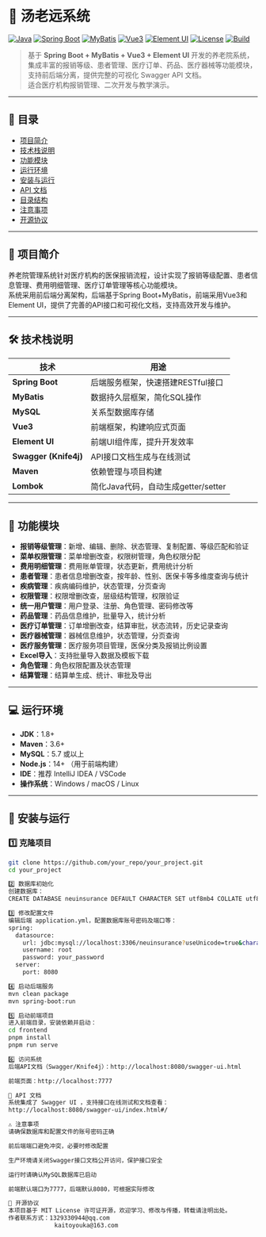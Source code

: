 # 🏥 汤老远系统

[![Java](https://img.shields.io/badge/Java-1.8+-orange.svg)]()
[![Spring Boot](https://img.shields.io/badge/SpringBoot-2.x-brightgreen.svg)]()
[![MyBatis](https://img.shields.io/badge/MyBatis-ORM-blue.svg)]()
[![Vue3](https://img.shields.io/badge/Vue-3.x-brightgreen.svg)]()
[![Element UI](https://img.shields.io/badge/Element_UI-2.x-blue.svg)]()
[![License](https://img.shields.io/badge/license-MIT-green.svg)]()
[![Build](https://img.shields.io/badge/Build-Passing-brightgreen.svg)]()

> 基于 **Spring Boot + MyBatis + Vue3 + Element UI** 开发的养老院系统，集成丰富的报销等级、患者管理、医疗订单、药品、医疗器械等功能模块，支持前后端分离，提供完整的可视化 Swagger API 文档。  
> 适合医疗机构报销管理、二次开发与教学演示。

---

## 📖 目录
- [项目简介](#-项目简介)
- [技术栈说明](#-技术栈说明)
- [功能模块](#-功能模块)
- [运行环境](#-运行环境)
- [安装与运行](#-安装与运行)
- [API 文档](#-api-文档)
- [目录结构](#-目录结构)
- [注意事项](#-注意事项)
- [开源协议](#-开源协议)

---

## 📌 项目简介
养老院管理系统针对医疗机构的医保报销流程，设计实现了报销等级配置、患者信息管理、费用明细管理、医疗订单管理等核心功能模块。  
系统采用前后端分离架构，后端基于Spring Boot+MyBatis，前端采用Vue3和Element UI，提供了完善的API接口和可视化文档，支持高效开发与维护。

---

## 🛠 技术栈说明
| 技术 | 用途 |
|------|------|
| **Spring Boot** | 后端服务框架，快速搭建RESTful接口 |
| **MyBatis** | 数据持久层框架，简化SQL操作 |
| **MySQL** | 关系型数据库存储 |
| **Vue3** | 前端框架，构建响应式页面 |
| **Element UI** | 前端UI组件库，提升开发效率 |
| **Swagger (Knife4j)** | API接口文档生成与在线测试 |
| **Maven** | 依赖管理与项目构建 |
| **Lombok** | 简化Java代码，自动生成getter/setter |

---

## 📂 功能模块
- **报销等级管理**：新增、编辑、删除、状态管理、复制配置、等级匹配和验证  
- **菜单权限管理**：菜单增删改查，权限树管理，角色权限分配  
- **费用明细管理**：费用账单管理，状态更新，费用统计分析  
- **患者管理**：患者信息增删改查，按年龄、性别、医保卡等多维度查询与统计  
- **疾病管理**：疾病编码维护，状态管理，分页查询  
- **权限管理**：权限增删改查，层级结构管理，权限验证  
- **统一用户管理**：用户登录、注册、角色管理、密码修改等  
- **药品管理**：药品信息维护，批量导入，统计分析  
- **医疗订单管理**：订单增删改查，结算审批，状态流转，历史记录查询  
- **医疗器械管理**：器械信息维护，状态管理，分页查询  
- **医疗服务管理**：医疗服务项目管理，医保分类及报销比例设置  
- **Excel导入**：支持批量导入数据及模板下载  
- **角色管理**：角色权限配置及状态管理  
- **结算管理**：结算单生成、统计、审批及导出

---

## 💻 运行环境
- **JDK**：1.8+
- **Maven**：3.6+
- **MySQL**：5.7 或以上
- **Node.js**：14+ （用于前端构建）
- **IDE**：推荐 IntelliJ IDEA / VSCode
- **操作系统**：Windows / macOS / Linux

---

## 🚀 安装与运行

### 1️⃣ 克隆项目
```bash
git clone https://github.com/your_repo/your_project.git
cd your_project

2️⃣ 数据库初始化
创建数据库：
CREATE DATABASE neuinsurance DEFAULT CHARACTER SET utf8mb4 COLLATE utf8mb4_general_ci;

3️⃣ 修改配置文件
编辑后端 application.yml，配置数据库账号密码及端口等：
spring:
  datasource:
    url: jdbc:mysql://localhost:3306/neuinsurance?useUnicode=true&characterEncoding=utf8&useSSL=false&serverTimezone=Asia/Shanghai
    username: root
    password: your_password
  server:
    port: 8080

4️⃣ 启动后端服务
mvn clean package
mvn spring-boot:run

5️⃣ 启动前端项目
进入前端目录，安装依赖并启动：
cd frontend
pnpm install
pnpm run serve

6️⃣ 访问系统
后端API文档（Swagger/Knife4j）：http://localhost:8080/swagger-ui.html

前端页面：http://localhost:7777

📑 API 文档
系统集成了 Swagger UI ，支持接口在线测试和文档查看：
http://localhost:8080/swagger-ui/index.html#/

⚠ 注意事项
请确保数据库和配置文件的账号密码正确

前后端端口避免冲突，必要时修改配置

生产环境请关闭Swagger接口文档公开访问，保护接口安全

运行时请确认MySQL数据库已启动

前端默认端口为7777，后端默认8080，可根据实际修改

📄 开源协议
本项目基于 MIT License 许可证开源，欢迎学习、修改与传播，转载请注明出处。
作者联系方式：1329330944@qq.com
             kaitoyouka@163.com
